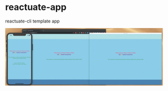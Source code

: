 # reactuate-app
reactuate-cli template app

![Alt Text](https://raw.githubusercontent.com/bartekus/reactuate-app/master/reactuate-app.gif)


